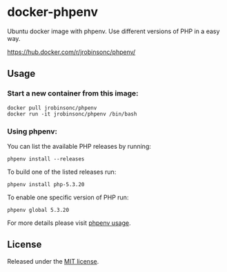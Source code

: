 # docker-phpenv

Ubuntu docker image with phpenv. Use different versions of PHP in a easy way.

https://hub.docker.com/r/jrobinsonc/phpenv/

## Usage

### Start a new container from this image:

```
docker pull jrobinsonc/phpenv
docker run -it jrobinsonc/phpenv /bin/bash
```

### Using phpenv:

You can list the available PHP releases by running:

```
phpenv install --releases
```

To build one of the listed releases run:

```
phpenv install php-5.3.20
```

To enable one specific version of PHP run:

```
phpenv global 5.3.20
```

For more details please visit [phpenv usage](https://github.com/phpenv/phpenv#usage).

## License

Released under the [MIT license](https://raw.githubusercontent.com/jrobinsonc/docker-phpenv/master/LICENSE).

